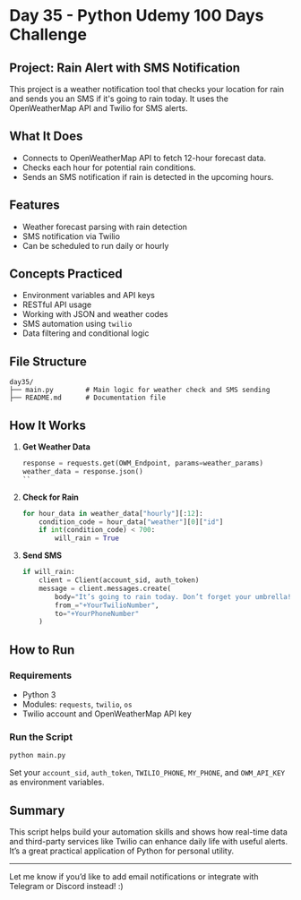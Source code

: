 # Day 35 - Python Udemy 100 Days Challenge

## Project: Rain Alert with SMS Notification
This project is a weather notification tool that checks your location for rain and sends you an SMS if it's going to rain today. It uses the OpenWeatherMap API and Twilio for SMS alerts.

## What It Does
- Connects to OpenWeatherMap API to fetch 12-hour forecast data.
- Checks each hour for potential rain conditions.
- Sends an SMS notification if rain is detected in the upcoming hours.

## Features
- Weather forecast parsing with rain detection
- SMS notification via Twilio
- Can be scheduled to run daily or hourly

## Concepts Practiced
- Environment variables and API keys
- RESTful API usage
- Working with JSON and weather codes
- SMS automation using `twilio`
- Data filtering and conditional logic

## File Structure
```
day35/
├── main.py        # Main logic for weather check and SMS sending
├── README.md      # Documentation file
```

## How It Works
1. **Get Weather Data**
   ```python
   response = requests.get(OWM_Endpoint, params=weather_params)
   weather_data = response.json()
   ``
2. **Check for Rain**
   ```python
   for hour_data in weather_data["hourly"][:12]:
       condition_code = hour_data["weather"][0]["id"]
       if int(condition_code) < 700:
           will_rain = True
   ```
3. **Send SMS**
   ```python
   if will_rain:
       client = Client(account_sid, auth_token)
       message = client.messages.create(
           body="It’s going to rain today. Don’t forget your umbrella! ☔",
           from_="+YourTwilioNumber",
           to="+YourPhoneNumber"
       )
   ```

## How to Run
### Requirements
- Python 3
- Modules: `requests`, `twilio`, `os`
- Twilio account and OpenWeatherMap API key

### Run the Script
```bash
python main.py
```
Set your `account_sid`, `auth_token`, `TWILIO_PHONE`, `MY_PHONE`, and `OWM_API_KEY` as environment variables.

## Summary
This script helps build your automation skills and shows how real-time data and third-party services like Twilio can enhance daily life with useful alerts. It’s a great practical application of Python for personal utility.

---
Let me know if you’d like to add email notifications or integrate with Telegram or Discord instead! :)
